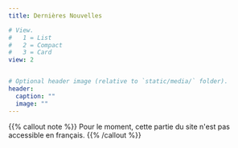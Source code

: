 ```yaml
---
title: Dernières Nouvelles

# View.
#   1 = List
#   2 = Compact
#   3 = Card
view: 2


# Optional header image (relative to `static/media/` folder).
header:
  caption: ""
  image: ""
---
```



{{% callout note %}}
Pour le moment, cette partie du site n'est pas accessible en français.
{{% /callout %}}
